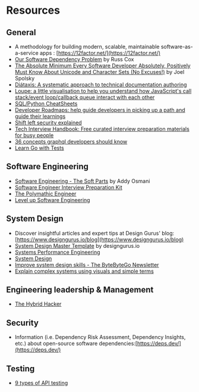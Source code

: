 # Resources

## General
- A methodology for building modern, scalable, maintainable software-as-a-service apps : [https://12factor.net/](https://12factor.net/)
- [Our Software Dependency Problem](https://research.swtch.com/deps) by Russ Cox
- [The Absolute Minimum Every Software Developer Absolutely, Positively Must Know About Unicode and Character Sets (No Excuses!)](https://www.joelonsoftware.com/2003/10/08/the-absolute-minimum-every-software-developer-absolutely-positively-must-know-about-unicode-and-character-sets-no-excuses/) by Joel Spolsky
- [Diátaxis: A systematic approach to technical documentation authoring](https://diataxis.fr/)
- [Loupe: a little visualisation to help you understand how JavaScript's call stack/event loop/callback queue interact with each other](http://latentflip.com/loupe/)
- [SQL/Python CheatSheets](https://github.com/ABZ-Aaron/CheatSheets)
- [Developer Roadmaps: help guide developers in picking up a path and guide their learnings](https://roadmap.sh/)
- [Shift left security explained](https://www.crowdstrike.com/cybersecurity-101/shift-left-security/)
- [Tech Interview Handbook: Free curated interview preparation materials for busy people](https://www.techinterviewhandbook.org/)
- [36 concepts graphql developers should know](https://36-concepts-graphql.netlify.app/)
- [Learn Go with Tests](https://quii.gitbook.io/learn-go-with-tests/)

## Software Engineering
- [Software Engineering - The Soft Parts](https://addyosmani.com/blog/software-engineering-soft-parts/) by Addy Osmani
- [Software Engineer Interview Preparation Kit](https://softwarebloat.github.io/software-engineer-interview-prep-kit/)
- [The Polymathic Engineer](https://newsletter.francofernando.com/archive)
- [Level up Software Engineering](https://levelupsoftwareengineering.substack.com/)

## System Design
- Discover insightful articles and expert tips at Design Gurus' blog: [https://www.designgurus.io/blog](https://www.designgurus.io/blog)
- [System Design Master Template](https://www.designgurus.io/course-play/grokking-the-system-design-interview/doc/645d5161fff33a24ccce4bb1) by designgurus.io
- [Systems Performance Engineering](https://tangowhisky37.github.io/PracticalPerformanceAnalyst/spe_fundamentals/)
- [System Design](https://systemdesign.one/)
- [Improve system design skills - The ByteByteGo Newsletter](https://blog.bytebytego.com/)
- [Explain complex systems using visuals and simple terms](https://github.com/ByteByteGoHq/system-design-101#readme)

## Engineering leadership & Management
- [The Hybrid Hacker](https://hybridhacker.email/)

## Security
- Information (i.e. Dependency Risk Assessment, Dependency Insights, etc.) about open-source software dependencies:[https://deps.dev/](https://deps.dev/) 

## Testing
- [9 types of API testing](https://substackcdn.com/image/fetch/f_auto,q_auto:good,fl_progressive:steep/https%3A%2F%2Fsubstack-post-media.s3.amazonaws.com%2Fpublic%2Fimages%2Fc53f283e-6834-45b6-beb9-57b10b2a22fd_1280x1664.gif?utm_source=substack&utm_medium=email)
